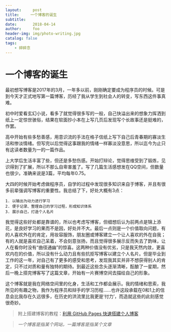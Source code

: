 ```yaml
---
layout:     post
title:     一个博客的诞生
subtitle:   
date:       2018-04-14
author:     foo
header-img: img/photo-writing.jpg
catalog: false
tags:
    - 碎碎念
---
```


# 一个博客的诞生

​	最初想写博客是2017年的3月，一年多以前，刚刚确定要成为程序员的时候。可是到今天才正式地写第一篇博客，历经了我从学生到社会人的转变，写东西这件事真难。

​	初中时爱看玄幻小说，看多了就觉得很多写的一般，自己快溢出来的想象力挥洒到纸上一定惊世骇俗，结果在软面抄小本在上写几页后发现写个长故事还是挺难的，作罢。

​	高中开始有些多愁善感，用意识流的手法在格子信纸上写下自己后青春期的寡淡生活和惨淡情绪。但写完以后觉得这事跟我的情绪一样寡淡没意思，所以迄今为止只有这读者数量为一的一篇作品。

​	上大学后生活丰富了些，但还是多愁伤感。开始打辩论，觉得思维受到了锻炼，见识得到了扩展，所以不那么自卑害羞了。写了几篇生活感想发在QQ空间，但数量也很少。准确来说是3篇，平均每年0.75。

​	大四的时候开始考虑做程序员，自学的过程中发现很多知识来自于博客，并且有很多前辈强调写博客的重要性。我总结了下，好处大概有3点：

    1. 以输出为动力进行学习
    2. 便于记录、整理自己的学习过程，形成知识体系
    3. 展示自己，打造个人名片

我觉得这些好处都是靠谱的，所以也考虑写博客，但细想后认为前两点是锦上添花，是良好学习的果而不是因，好处并不大。最后一点则是一个价值取向问题，有的人喜欢外在的肯定，用妆容服饰，朋友圈或博客建立一个让人喜欢的外在自我；有的人就是喜欢自己呆着，不会刻意张扬，而且觉得很多展示反而失去了韵味，让人在看你时没有“曲径通幽”的惊喜。这两种价值没有优劣，只是我天然内敛，更喜欢内在的价值，所以没有什么动力且有些抗拒写博客以建立个人名片。但是毕业到工作的这一年，对自己有了更多的感受和思考，发现我其实并非不想获得别人的肯定，只不过对质和量有独特的期待。到最近这些念头逐渐清晰，酝酿了一星期，然后一晚上搭完博客写了这篇文章，开始有一片赛博空间去描绘自己的形象。

​	这个博客就是我在网络空间里的化身，生活和工作都会展示。我的情绪和思索，我所见的有趣之物，我作为程序员和辩手的学习历程……也许这段承载在0和1上的信息会比我存在久远很多，在历史的洪流里比我更是‘付力’，而造就这些的此刻感觉很奇妙。



> 附上搭建博客的教程：[利用 GitHub Pages 快速搭建个人博客](https://www.jianshu.com/p/e68fba58f75c)

> *一个博客是指某个网站，一篇博客是指某个文章*

